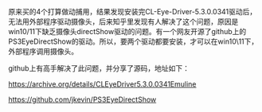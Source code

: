 原来买的4个打算做动捕用，结果发现安装完CL-Eye-Driver-5.3.0.0341驱动后，无法用外部程序驱动摄像头，后来知乎里发现有人解决了这个问题，原因是win10/11下缺乏摄像头directShow驱动的问题。有一个网友开源了github上的PS3EyeDirectShow的驱动。所以，要两个驱动都要安装，才可以在win10\11下，外部程序调用摄像头。

github上有高手解决了此问题，并分享了源码，地址如下：

https://archive.org/details/CLEyeDriver5.3.0.0341Emuline

https://github.com/jkevin/PS3EyeDirectShow
